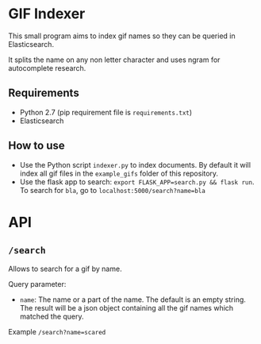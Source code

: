 GIF Indexer
===========

This small program aims to index gif names so they can be queried in Elasticsearch.

It splits the name on any non letter character and uses ngram for autocomplete research.

Requirements
------------

* Python 2.7 (pip requirement file is `requirements.txt`)
* Elasticsearch

How to use
----------

* Use the Python script `indexer.py` to index documents. By default it will index all gif files in the `example_gifs` folder of this repository.
* Use the flask app to search: `export FLASK_APP=search.py && flask run`. To search for `bla`, go to `localhost:5000/search?name=bla`

API
===

`/search`
--------

Allows to search for a gif by name.

Query parameter:
* `name`: The name or a part of the name. The default is an empty string.
The result will be a json object containing all the gif names which matched the query.

Example `/search?name=scared`
